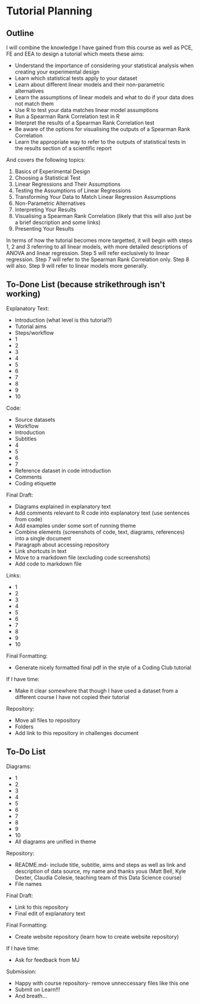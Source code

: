 # Tutorial Planning

## Outline

I will combine the knowledge I have gained from this course as well as PCE, FE and EEA to design a tutorial which meets these aims:
* Understand the importance of considering your statistical analysis when creating your experimental design
* Learn which statistical tests apply to your dataset
* Learn about different linear models and their non-parametric alternatives
* Learn the assumptions of linear models and what to do if your data does not match them
* Use R to test your data matches linear model assumptions 
* Run a Spearman Rank Correlation test in R
* Interpret the results of a Spearman Rank Correlation test
* Be aware of the options for visualising the outputs of a Spearman Rank Correlation
* Learn the appropriate way to refer to the outputs of statistical tests in the results section of a scientific report


And covers the following topics:
1. Basics of Experimental Design 
2. Choosing a Statistical Test 
3. Linear Regressions and Their Assumptions 
4. Testing the Assumptions of Linear Regressions 
5. Transforming Your Data to Match Linear Regression Assumptions 
6. Non-Parametric Alternatives
7. Interpreting Your Results
8. Visualising a Spearman Rank Correlation (likely that this will also just be a brief description and some links)
9. Presenting Your Results 

In terms of how the tutorial becomes more targetted, it will begin with steps 1, 2 and 3 referring to all linear models, with more detailed descriptions of ANOVA and linear regression. Step 5 will refer exclusively to linear regression. Step 7 will refer to the Spearman Rank Correlation only. Step 8 will also. Step 9 will refer to linear models more generally. 

## To-Done List (because strikethrough isn't working)
Explanatory Text:
- Introduction (what level is this tutorial?)
- Tutorial aims
- Steps/workflow
- 1
- 2
- 3
- 4
- 5
- 6
- 7
- 8
- 9
- 10

Code:
- Source datasets
- Workflow
- Introduction
- Subtitles
- 4
- 5
- 6
- 7
- Reference dataset in code introduction
- Comments
- Coding etiquette

Final Draft:
- Diagrams explained in explanatory text
- Add comments relevant to R code into explanatory text (use sentences from code)
- Add examples under some sort of running theme
- Combine elements (screenshots of code, text, diagrams, references) into a single document
- Paragraph about accessing repository
- Link shortcuts in text
- Move to a markdown file (excluding code screenshots)
- Add code to markdown file

Links:
- 1
- 2
- 3
- 4
- 5
- 6
- 7
- 8
- 9
- 10

Final Formatting:
- Generate nicely formatted final pdf in the style of a Coding Club tutorial

If I have time:
- Make it clear somewhere that though I have used a dataset from a different course I have not copied their tutorial

Repository:
- Move all files to repository
- Folders
- Add link to this repository in challenges document

## To-Do List

Diagrams:
- 1
- 2
- 3
- 4
- 5
- 6
- 7
- 8
- 9
- 10
- All diagrams are unified in theme

Repository:
- README.md- include title, subtitle, aims and steps as well as link and description of data source, my name and thanks yous (Matt Bell, Kyle Dexter, Claudia Colesie, teaching team of this Data Science course)
- File names


Final Draft:
- Link to this repository
- Final edit of explanatory text

Final Formatting:
- Create website repository (learn how to create website repository)

If I have time:
- Ask for feedback from MJ

Submission:
- Happy with course repository- remove unneccessary files like this one
- Submit on Learn!!!
- And breath...


